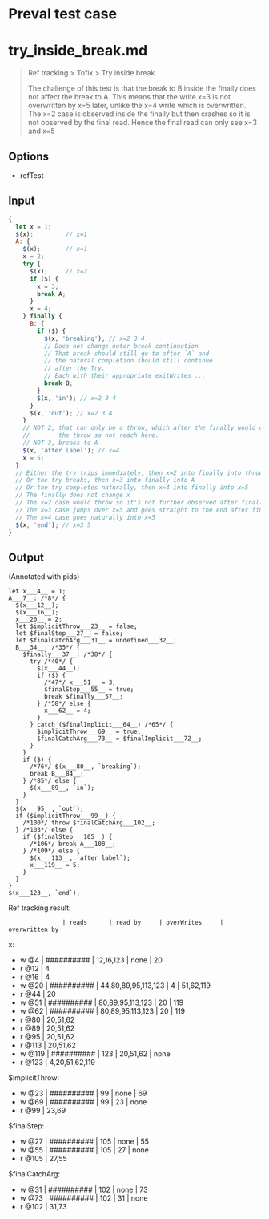 # Preval test case

# try_inside_break.md

> Ref tracking > Tofix > Try inside break
>
> The challenge of this test is that the break to B inside the finally
> does not affect the break to A. This means that the write x=3 is not 
> overwritten by x=5 later, unlike the x=4 write which is overwritten.
> The x=2 case is observed inside the finally but then crashes so it 
> is not observed by the final read.
> Hence the final read can only see x=3 and x=5

## Options

- refTest

## Input

`````js filename=intro
{
  let x = 1;
  $(x);         // x=1
  A: {
    $(x);       // x=1
    x = 2;
    try {
      $(x);     // x=2
      if ($) {
        x = 3;
        break A;
      }
      x = 4;
    } finally {
      B: {
        if ($) {
          $(x, 'breaking'); // x=2 3 4
          // Does not change outer break continuation
          // That break should still go to after `A` and
          // the natural completion should still continue
          // after the Try.
          // Each with their appropriate exitWrites ...
          break B;
        }
        $(x, 'in'); // x=2 3 4
      }
      $(x, 'out'); // x=2 3 4
    }
    // NOT 2, that can only be a throw, which after the finally would continue
    //        the throw so not reach here.
    // NOT 3, breaks to A
    $(x, 'after label'); // x=4
    x = 5;
  }
  // Either the try trips immediately, then x=2 into finally into throw
  // Or the try breaks, then x=3 into finally into A
  // Or the try completes naturally, then x=4 into finally into x=5
  // The finally does not change x
  // The x=2 case would throw so it's not further observed after finally
  // The x=3 case jumps over x=5 and goes straight to the end after finally
  // The x=4 case goes naturally into x=5
  $(x, 'end'); // x=3 5
}
`````

## Output

(Annotated with pids)

`````filename=intro
let x___4__ = 1;
A___7__: /*8*/ {
  $(x___12__);
  $(x___16__);
  x___20__ = 2;
  let $implicitThrow___23__ = false;
  let $finalStep___27__ = false;
  let $finalCatchArg___31__ = undefined___32__;
  B___34__: /*35*/ {
    $finally___37__: /*38*/ {
      try /*40*/ {
        $(x___44__);
        if ($) {
          /*47*/ x___51__ = 3;
          $finalStep___55__ = true;
          break $finally___57__;
        } /*58*/ else {
          x___62__ = 4;
        }
      } catch ($finalImplicit___64__) /*65*/ {
        $implicitThrow___69__ = true;
        $finalCatchArg___73__ = $finalImplicit___72__;
      }
    }
    if ($) {
      /*76*/ $(x___80__, `breaking`);
      break B___84__;
    } /*85*/ else {
      $(x___89__, `in`);
    }
  }
  $(x___95__, `out`);
  if ($implicitThrow___99__) {
    /*100*/ throw $finalCatchArg___102__;
  } /*103*/ else {
    if ($finalStep___105__) {
      /*106*/ break A___108__;
    } /*109*/ else {
      $(x___113__, `after label`);
      x___119__ = 5;
    }
  }
}
$(x___123__, `end`);
`````

Ref tracking result:

                   | reads      | read by     | overWrites     | overwritten by
x:
  - w @4       | ########## | 12,16,123   | none           | 20
  - r @12      | 4
  - r @16      | 4
  - w @20      | ########## | 44,80,89,95,113,123 | 4              | 51,62,119
  - r @44      | 20
  - w @51      | ########## | 80,89,95,113,123 | 20             | 119
  - w @62      | ########## | 80,89,95,113,123 | 20             | 119
  - r @80      | 20,51,62
  - r @89      | 20,51,62
  - r @95      | 20,51,62
  - r @113     | 20,51,62
  - w @119     | ########## | 123         | 20,51,62       | none
  - r @123     | 4,20,51,62,119

$implicitThrow:
  - w @23          | ########## | 99          | none           | 69
  - w @69          | ########## | 99          | 23             | none
  - r @99          | 23,69

$finalStep:
  - w @27          | ########## | 105         | none           | 55
  - w @55          | ########## | 105         | 27             | none
  - r @105         | 27,55

$finalCatchArg:
  - w @31          | ########## | 102         | none           | 73
  - w @73          | ########## | 102         | 31             | none
  - r @102         | 31,73

